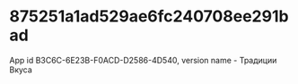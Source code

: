# 875251a1ad529ae6fc240708ee291bad
App id B3C6C-6E23B-F0ACD-D2586-4D540, version name - Традиции Вкуса
